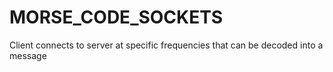 # MORSE_CODE_SOCKETS
Client connects to server at specific frequencies that can be decoded into a message
